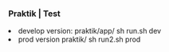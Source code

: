 <h3>Praktik | Test</h3>
<li>develop version: praktik/app/ sh run.sh dev </li>
<li>prod version praktik/ sh run2.sh prod </li>